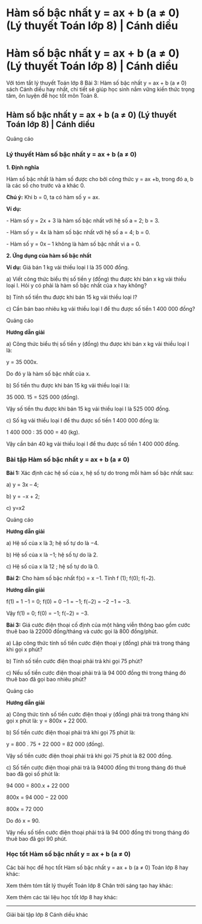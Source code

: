 # Hàm số bậc nhất y = ax + b (a ≠ 0) (Lý thuyết Toán lớp 8) | Cánh diều

# Hàm số bậc nhất y = ax + b (a ≠ 0) (Lý thuyết Toán lớp 8) | Cánh diều

Với tóm tắt lý thuyết Toán lớp 8 Bài 3: Hàm số bậc nhất y = ax + b (a ≠ 0) sách Cánh diều hay nhất, chi tiết sẽ giúp học sinh nắm vững kiến thức trọng tâm, ôn luyện để học tốt môn Toán 8.

## Hàm số bậc nhất y = ax + b (a ≠ 0) (Lý thuyết Toán lớp 8) | Cánh diều

Quảng cáo

### **Lý thuyết Hàm số bậc nhất y = ax + b (a ≠ 0)**

**1\. Định nghĩa**

Hàm số bậc nhất là hàm số được cho bởi công thức y = ax +b, trong đó a, b là các số cho trước và a khác 0.

**Chú ý:** Khi b = 0, ta có hàm số y = ax.

**Ví dụ:**

\- Hàm số y = 2x + 3 là hàm số bậc nhất với hệ số a = 2; b = 3.

\- Hàm số y = 4x là hàm số bậc nhất với hệ số a = 4; b = 0.

\- Hàm số y = 0x – 1 không là hàm số bậc nhất vì a = 0.

**2\. Ứng dụng của hàm số bậc nhất**

**Ví dụ:** Giá bán 1 kg vải thiều loại I là 35 000 đồng.

a) Viết công thức biểu thị số tiền y (đồng) thu được khi bán x kg vải thiều loại I. Hỏi y có phải là hàm số bậc nhất của x hay không?

b) Tính số tiền thu được khi bán 15 kg vải thiều loại I?

c) Cần bán bao nhiêu kg vải thiều loại I để thu được số tiền 1 400 000 đồng?

Quảng cáo

**Hướng dẫn giải**

a) Công thức biểu thị số tiền y (đồng) thu được khi bán x kg vải thiều loại I là: 

y = 35 000x.

Do đó y là hàm số bậc nhất của x.

b) Số tiền thu được khi bán 15 kg vải thiều loại I là: 

35 000. 15 = 525 000 (đồng).

Vậy số tiền thu được khi bán 15 kg vải thiều loại I là 525 000 đồng.

c) Số kg vải thiều loại I để thu được số tiền 1 400 000 đồng là: 

1 400 000 : 35 000 = 40 (kg).

Vậy cần bán 40 kg vải thiều loại I để thu được số tiền 1 400 000 đồng.

### **Bài tập Hàm số bậc nhất y = ax + b (a ≠ 0)**

**Bài 1:** Xác định các hệ số của x, hệ số tự do trong mỗi hàm số bậc nhất sau:

a) y = 3x – 4;

b) y = −x + 2;

c) y=x2

Quảng cáo

**Hướng dẫn giải**

a) Hệ số của x là 3; hệ số tự do là −4.

b) Hệ số của x là −1; hệ số tự do là 2.

c) Hệ số của x là 12 ; hệ số tự do là 0.

**Bài 2:** Cho hàm số bậc nhất f(x) = x −1. Tính f (1); f(0); f(−2).

**Hướng dẫn giải**

f(1) = 1 −1 = 0; f(0) = 0 −1 = −1; f(−2) = −2 −1 = −3.

Vậy f(1) = 0; f(0) = −1; f(−2) = −3.

**Bài 3:** Giá cước điện thoại cố định của một hãng viễn thông bao gồm cước thuê bao là 22000 đồng/tháng và cước gọi là 800 đồng/phút.

a) Lập công thức tính số tiền cước điện thoại y (đồng) phải trả trong tháng khi gọi x phút?

b) Tính số tiền cước điện thoại phải trả khi gọi 75 phút?

c) Nếu số tiền cước điện thoại phải trả là 94 000 đồng thì trong tháng đó thuê bao đã gọi bao nhiêu phút?

Quảng cáo

**Hướng dẫn giải**

a) Công thức tính số tiền cước điện thoại y (đồng) phải trả trong tháng khi gọi x phút là: y = 800x + 22 000.

b) Số tiền cước điện thoại phải trả khi gọi 75 phút là: 

y = 800 . 75 + 22 000 = 82 000 (đồng).

Vậy số tiền cước điện thoại phải trả khi gọi 75 phút là 82 000 đồng.

c) Số tiền cước điện thoại phải trả là 94000 đồng thì trong tháng đó thuê bao đã gọi số phút là: 

94 000 = 800.x + 22 000 

800x = 94 000 − 22 000 

800x = 72 000 

Do đó x = 90.

Vậy nếu số tiền cước điện thoại phải trả là 94 000 đồng thì trong tháng đó thuê bao đã gọi 90 phút.

### **Học tốt Hàm số bậc nhất y = ax + b (a ≠ 0)**

Các bài học để học tốt Hàm số bậc nhất y = ax + b (a ≠ 0) Toán lớp 8 hay khác:

Xem thêm tóm tắt lý thuyết Toán lớp 8 Chân trời sáng tạo hay khác:

Xem thêm các tài liệu học tốt lớp 8 hay khác:

* * *

Giải bài tập lớp 8 Cánh diều khác

